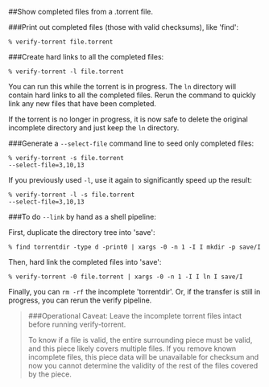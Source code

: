 ##Show completed files from a .torrent file.

###Print out completed files (those with valid checksums), like 'find':
```
% verify-torrent file.torrent
```

###Create hard links to all the completed files:
```
% verify-torrent -l file.torrent
```

You can run this while the torrent is in progress.
The `ln` directory will contain hard links to all the completed files.
Rerun the command to quickly link any new files that have been completed.

If the torrent is no longer in progress, it is now safe to delete the
original incomplete directory and just keep the `ln` directory.

###Generate a `--select-file` command line to seed only completed files:
```
% verify-torrent -s file.torrent
--select-file=3,10,13
```

If you previously used `-l`, use it again to significantly speed up the result:
```
% verify-torrent -l -s file.torrent
--select-file=3,10,13
```

###To do `--link` by hand as a shell pipeline:

First, duplicate the directory tree into 'save':
```
% find torrentdir -type d -print0 | xargs -0 -n 1 -I I mkdir -p save/I
```

Then, hard link the completed files into 'save':
```
% verify-torrent -0 file.torrent | xargs -0 -n 1 -I I ln I save/I
```

Finally, you can `rm -rf` the incomplete 'torrentdir'.
Or, if the transfer is still in progress, you can rerun the verify pipeline.

> ###Operational Caveat:
>  Leave the incomplete torrent files intact before running verify-torrent.
>
>  To know if a file is valid, the entire surrounding piece must be valid,
>  and this piece likely covers multiple files.  If you remove known incomplete
>  files, this piece data will be unavailable for checksum and now you cannot
>  determine the validity of the rest of the files covered by the piece.
